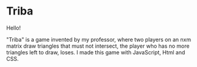 # Triba

Hello!

"Triba" is a game invented by my professor, where two players on an nxm matrix draw triangles that must not intersect, the player who has no more triangles left to draw, loses. I made this game with JavaScript, Html and CSS.
